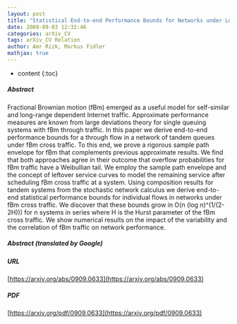 ```yaml
---
layout: post
title: "Statistical End-to-end Performance Bounds for Networks under Long Memory FBM Cross Traffic"
date: 2009-09-03 12:32:46
categories: arXiv_CV
tags: arXiv_CV Relation
author: Amr Rizk, Markus Fidler
mathjax: true
---
```


* content
{:toc}

##### Abstract
Fractional Brownian motion (fBm) emerged as a useful model for self-similar and long-range dependent Internet traffic. Approximate performance measures are known from large deviations theory for single queuing systems with fBm through traffic. In this paper we derive end-to-end performance bounds for a through flow in a network of tandem queues under fBm cross traffic. To this end, we prove a rigorous sample path envelope for fBm that complements previous approximate results. We find that both approaches agree in their outcome that overflow probabilities for fBm traffic have a Weibullian tail. We employ the sample path envelope and the concept of leftover service curves to model the remaining service after scheduling fBm cross traffic at a system. Using composition results for tandem systems from the stochastic network calculus we derive end-to-end statistical performance bounds for individual flows in networks under fBm cross traffic. We discover that these bounds grow in O(n (log n)^(1/(2-2H))) for n systems in series where H is the Hurst parameter of the fBm cross traffic. We show numerical results on the impact of the variability and the correlation of fBm traffic on network performance.

##### Abstract (translated by Google)


##### URL
[https://arxiv.org/abs/0909.0633](https://arxiv.org/abs/0909.0633)

##### PDF
[https://arxiv.org/pdf/0909.0633](https://arxiv.org/pdf/0909.0633)

